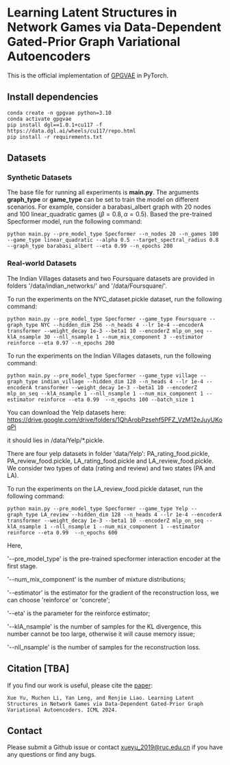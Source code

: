 # Learning Latent Structures in Network Games via Data-Dependent Gated-Prior Graph Variational Autoencoders

This is the official implementation of [GPGVAE]() in PyTorch.

   
## Install dependencies
```{bash}
conda create -n gpgvae python=3.10
conda activate gpgvae
pip install dgl==1.0.1+cu117 -f https://data.dgl.ai/wheels/cu117/repo.html
pip install -r requirements.txt
```

## Datasets
### Synthetic Datasets
The base file for running all experiments is **main.py**. The arguments **graph_type** or **game_type** can be set to train the model on different scenarios.
For example, consider a barabasi_albert graph with 20 nodes and 100 linear_quadratic games ($\beta = 0.8, \alpha = 0.5$).  Based the pre-trained Specformer model, run the following command:

```{bash}
python main.py --pre_model_type Specformer --n_nodes 20 --n_games 100 --game_type linear_quadratic --alpha 0.5 --target_spectral_radius 0.8 --graph_type barabasi_albert --eta 0.99 --n_epochs 200
```

### Real-world Datasets
The Indian Villages datasets and two Foursquare datasets are provided in folders '/data/indian_networks/' and '/data/Foursquare/'.


To run the experiments on the NYC_dataset.pickle dataset, run the following command:

```{bash}
python main.py --pre_model_type Specformer --game_type Foursquare --graph_type NYC --hidden_dim 256 --n_heads 4 --lr 1e-4 --encoderA transformer --weight_decay 1e-3 --beta1 10 --encoderZ mlp_on_seq --klA_nsample 30 --nll_nsample 1 --num_mix_component 3 --estimator reinforce --eta 0.97 --n_epochs 200
```

To run the experiments on the Indian Villages datasets, run the following command:

```{bash}
python main.py --pre_model_type Specformer --game_type village --graph_type indian_village --hidden_dim 128 --n_heads 4 --lr 1e-4 --encoderA transformer --weight_decay 1e-3 --beta1 10 --encoderZ mlp_on_seq --klA_nsample 1 --nll_nsample 1 --num_mix_component 1 --estimator reinforce --eta 0.99  --n_epochs 100 --batch_size 1
```

You can download the Yelp datasets here:
https://drive.google.com/drive/folders/1QhArobPzsehf5PFZ_VzM12eJuyUKoqPi

it should lies in /data/Yelp/*.pickle.

There are four yelp datasets in folder 'data/Yelp': PA_rating_food.pickle, PA_review_food.pickle, LA_rating_food.pickle and LA_review_food.pickle. We consider two types of data (rating and review) and two states (PA and LA). 

To run the experiments on the LA_review_food.pickle dataset, run the following command:

```{bash}
python main.py --pre_model_type Specformer --game_type Yelp --graph_type LA_review --hidden_dim 128 --n_heads 4 --lr 1e-4 --encoderA transformer --weight_decay 1e-3 --beta1 10 --encoderZ mlp_on_seq --klA_nsample 1 --nll_nsample 1 --num_mix_component 1 --estimator reinforce --eta 0.99  --n_epochs 600
```

Here,

'--pre_model_type' is the pre-trained specformer interaction encoder at the first stage.

'--num_mix_component' is the number of mixture distributions;

'--estimator' is the estimator for the gradient of the reconstruction loss, we can choose 'reinforce' or 'concrete';

'--eta' is the parameter for the reinforce estimator;

'--klA_nsample' is the number of samples for the KL divergence, this number cannot be too large, otherwise it will cause memory issue;

'--nll_nsample' is the number of samples for the reconstruction loss. 


## Citation [TBA]

If you find our work is useful, please cite the [paper]():

    Xue Yu, Muchen Li, Yan Leng, and Renjie Liao. Learning Latent Structures in Network Games via Data-Dependent Gated-Prior Graph Variational Autoencoders. ICML 2024.

## Contact

Please submit a Github issue or contact xueyu_2019@ruc.edu.cn if you have any questions or find any bugs.